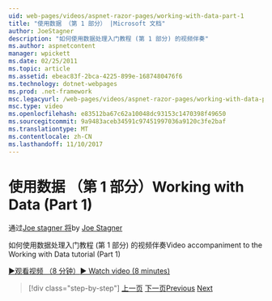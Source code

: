 ```yaml
---
uid: web-pages/videos/aspnet-razor-pages/working-with-data-part-1
title: "使用数据 （第 1 部分） |Microsoft 文档"
author: JoeStagner
description: "如何使用数据处理入门教程 (第 1 部分) 的视频伴奏"
ms.author: aspnetcontent
manager: wpickett
ms.date: 02/25/2011
ms.topic: article
ms.assetid: ebeac83f-2bca-4225-899e-1687480476f6
ms.technology: dotnet-webpages
ms.prod: .net-framework
msc.legacyurl: /web-pages/videos/aspnet-razor-pages/working-with-data-part-1
msc.type: video
ms.openlocfilehash: e83512ba67c62a10048dc93153c1470398f49650
ms.sourcegitcommit: 9a9483aceb34591c97451997036a9120c3fe2baf
ms.translationtype: MT
ms.contentlocale: zh-CN
ms.lasthandoff: 11/10/2017
---
```

<a name="working-with-data-part-1"></a><span data-ttu-id="846c9-103">使用数据 （第 1 部分）</span><span class="sxs-lookup"><span data-stu-id="846c9-103">Working with Data (Part 1)</span></span>
====================
<span data-ttu-id="846c9-104">通过[Joe stagner 将](https://github.com/JoeStagner)</span><span class="sxs-lookup"><span data-stu-id="846c9-104">by [Joe Stagner](https://github.com/JoeStagner)</span></span>

<span data-ttu-id="846c9-105">如何使用数据处理入门教程 (第 1 部分) 的视频伴奏</span><span class="sxs-lookup"><span data-stu-id="846c9-105">Video accompaniment to the Working with Data tutorial (Part 1)</span></span>

[<span data-ttu-id="846c9-106">&#9654;观看视频 （8 分钟）</span><span class="sxs-lookup"><span data-stu-id="846c9-106">&#9654; Watch video (8 minutes)</span></span>](https://channel9.msdn.com/Blogs/ASP-NET-Site-Videos/working-with-data-part-1)

>[!div class="step-by-step"]
<span data-ttu-id="846c9-107">[上一页](working-with-forms-part-2.md)
[下一页](working-with-data-part-2.md)</span><span class="sxs-lookup"><span data-stu-id="846c9-107">[Previous](working-with-forms-part-2.md)
[Next](working-with-data-part-2.md)</span></span>
